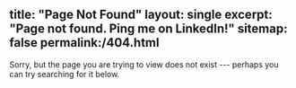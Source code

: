 title: "Page Not Found"
layout: single
excerpt: "Page not found. Ping me on LinkedIn!"
sitemap: false
permalink:/404.html
-----
 Sorry, but the page you are trying to view does not exist --- perhaps you can try searching for it below.
 
<script type="text/javascript">
  var GOOG_FIXURL_LANG = 'en';
  var GOOG_FIXURL_SITE = '{{ site.url }}'
</script>
<script type="text/javascript"
  src="//linkhelp.clients.google.com/tbproxy/lh/wm/fixurl.js">
</script>